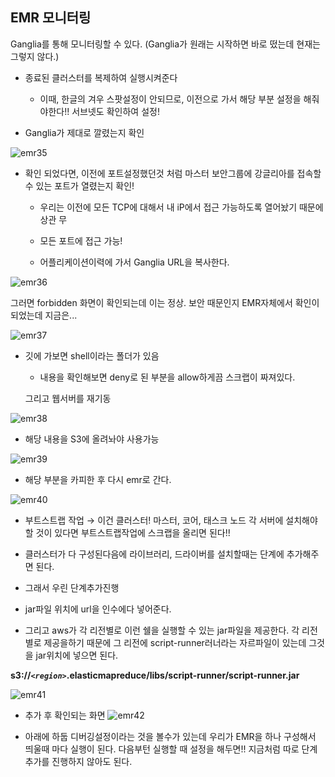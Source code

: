 ## EMR 모니터링

Ganglia를 통해 모니터링할 수 있다.
(Ganglia가 원래는 시작하면 바로 떴는데 현재는 그렇지 않다.)

- 종료된 클러스터를 복제하여 실행시켜준다
    - 이때, 한글의 겨우 스팟설정이 안되므로, 이전으로 가서 해당 부분 설정을 해줘야한다!! 서브넷도 확인하여 설정!

- Ganglia가 제대로 깔렸는지 확인

![emr35](https://user-images.githubusercontent.com/86764734/153548257-1b922bc0-1fb0-456c-bf11-f64fa351bdbc.png)

- 확인 되었다면, 이전에 포트설정했던것 처럼 마스터 보안그룹에 강글리아를 접속할 수 있는 포트가 열렸는지 확인!
    
    - 우리는 이전에 모든 TCP에 대해서 내 iP에서 접근 가능하도록 열어놨기 때문에 상관 무
    
    - 모든 포트에 접근 가능!
    
    - 어플리케이션이력에 가서 Ganglia URL을 복사한다.

![emr36](https://user-images.githubusercontent.com/86764734/153548534-ec81c22f-c0af-4b6a-b994-09c4abdec238.png)

그러면 forbidden 화면이 확인되는데 이는 정상. 보안 때문인지 EMR자체에서 확인이 되었는데 지금은...

![emr37](https://user-images.githubusercontent.com/86764734/153548755-894a08e4-957f-4941-ad05-e72ec7be0cf0.png)

- 깃에 가보면 shell이라는 폴더가 있음
    
    - 내용을 확인해보면 deny로 된 부분을 allow하게끔 스크랩이 짜져있다.
    
    그리고 웹서버를 재기동

![emr38](https://user-images.githubusercontent.com/86764734/153549082-030a3340-a1a2-47d5-ab7e-c717eb9fadac.png)

- 해당 내용을 S3에 올려놔야 사용가능

![emr39](https://user-images.githubusercontent.com/86764734/153549196-8e8be016-c9fa-4305-aa13-cb6a24c93989.png)

- 해당 부분을 카피한 후 다시 emr로 간다.

![emr40](https://user-images.githubusercontent.com/86764734/153549349-30264bb9-76c0-40ee-9e3f-871a6f6e16d7.png)

- 부트스트랩 작업 → 이건 클러스터! 마스터, 코어, 태스크 노드 각 서버에 설치해야할 것이 있다면 부트스트랩작업에 스크랩을 올리면 된다!!  

- 클러스터가 다 구성된다음에 라이브러리, 드라이버를 설치할때는 단계에 추가해주면 된다. 

- 그래서 우린 단계추가진행

- jar파일 위치에  url을 인수에다 넣어준다.

- 그리고 aws가 각 리전별로 이런 쉘을 실행할 수 있는 jar파일을 제공한다. 각 리전별로 제공을하기 때문에 그 리전에  script-runner러너라는 자르파일이 있는데 그것을 jar위치에 넣으면 된다.

**s3://*`<region>`*.elasticmapreduce/libs/script-runner/script-runner.jar**

![emr41](https://user-images.githubusercontent.com/86764734/153549669-eb12f18b-7cb8-4ae2-bde7-0db9e06b6d61.png)

- 추가 후 확인되는 화면
![emr42](https://user-images.githubusercontent.com/86764734/153549968-6b45b942-5159-412b-9d8f-cf8d5d0cb34d.png)

- 아래에 하둡 디버깅설정이라는 것을 볼수가 있는데 우리가 EMR을 하나 구성해서 띄울때 마다 실행이 된다. 다음부턴 실행할 때 설정을 해두면!! 지금처럼 따로 단계추가를 진행하지 않아도 된다. 


